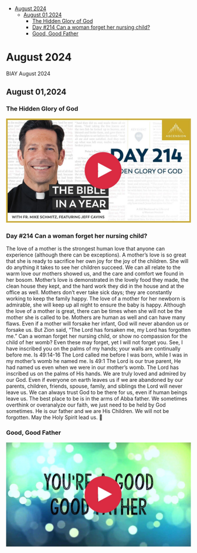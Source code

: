 <!-- toc -->

- [August 2024](#august-2024)
  * [August 01,2024](#august-012024)
    + [The Hidden Glory of God](#the-hidden-glory-of-god)
    + [Day #214 Can a woman forget her nursing child?](#day-%23214-can-a-woman-forget-her-nursing-child)
    + [Good, Good Father](#good-good-father)

<!-- tocstop -->

# August 2024

BIAY August 2024

## August 01,2024

### The Hidden Glory of God

[![The Hidden Glory of God](https://raw.githubusercontent.com/linusjf/BIAY/main/August/jpgs/Day214.jpg)](https://youtu.be/4BOaH9WApIk "The Hidden Glory of God")

### Day #214 Can a woman forget her nursing child?

The love of a mother is the strongest human love that anyone can experience (although there can be exceptions). A mother’s love is so great that she is ready to sacrifice her own joy for the joy of the children. She will do anything it takes to see her children succeed. We can all relate to the warm love our mothers showed us, and the care and comfort we found in her bosom. Mother’s love is demonstrated in the lovely food they made, the clean house they kept, and the hard work they did in the house and at the office as well. Mothers don’t ever take sick days; they are constantly working to keep the family happy. The love of a mother for her newborn is admirable, she will keep up all night to ensure the baby is happy. Although the love of a mother is great, there can be times when she will not be the mother she is called to be. Mothers are human as well and can have many flaws. Even if a mother will forsake her infant, God will never abandon us or forsake us.
But Zion said, “The Lord has forsaken me, my Lord has forgotten me.” Can a woman forget her nursing child, or show no compassion for the child of her womb? Even these may forget, yet I will not forget you. See, I have inscribed you on the palms of my hands; your walls are continually before me. Is 49:14-16
The Lord called me before I was born, while I was in my mother’s womb he named me. Is 49:1
The Lord is our true parent, He had named us even when we were in our mother’s womb. The Lord has inscribed us on the palms of His hands. We are truly loved and admired by our God. Even if everyone on earth leaves us if we are abandoned by our parents, children, friends, spouse, family, and siblings the Lord will never leave us. We can always trust God to be there for us, even if human beings leave us.
The best place to be is in the arms of Abba father. We sometimes overthink or overanalyze our faith, we just need to be held by God sometimes. He is our father and we are His Children. We will not be forgotten.
May the Holy Spirit lead us. 🙏

### Good, Good Father

[![Good, Good Father](https://raw.githubusercontent.com/linusjf/BIAY/main/August/jpgs/goodfather.jpg)](https://youtu.be/-ak0OoFBw3c "Good, Good Father")
